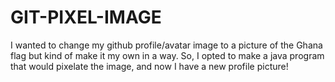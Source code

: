 # GIT-PIXEL-IMAGE

I wanted to change my github profile/avatar image to a picture of the Ghana flag but kind of make it my own in a way. So, I opted to make a java program that would pixelate the image, and now I have a new profile picture!
